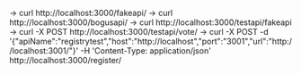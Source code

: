 -> curl http://localhost:3000/fakeapi/
-> curl http://localhost:3000/bogusapi/
-> curl http://localhost:3000/testapi/fakeapi
-> curl -X POST http://localhost:3000/testapi/vote/
-> curl -X POST -d '{"apiName":"registrytest","host":"http://localhost","port":"3001","url":"http://localhost:3001/"}' -H 'Content-Type: application/json' http://localhost:3000/register/
